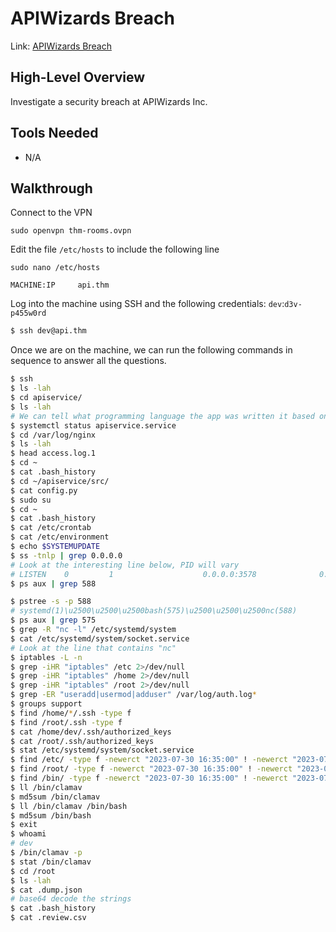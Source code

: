 # APIWizards Breach

Link: [APIWizards Breach](https://tryhackme.com/r/room/apiwizardsbreach)

## High-Level Overview

Investigate a security breach at APIWizards Inc.

## Tools Needed

* N/A

## Walkthrough

Connect to the VPN

`sudo openvpn thm-rooms.ovpn`

Edit the file `/etc/hosts` to include the following line

`sudo nano /etc/hosts`

```
MACHINE:IP     api.thm
```

Log into the machine using SSH and the following credentials: `dev`:`d3v-p455w0rd`

```bash
$ ssh dev@api.thm
```

Once we are on the machine, we can run the following commands in sequence to answer all the questions.

```bash
$ ssh
$ ls -lah
$ cd apiservice/
$ ls -lah
# We can tell what programming language the app was written it based on the file extensions.
$ systemctl status apiservice.service
$ cd /var/log/nginx
$ ls -lah
$ head access.log.1
$ cd ~
$ cat .bash_history
$ cd ~/apiservice/src/
$ cat config.py
$ sudo su
$ cd ~
$ cat .bash_history
$ cat /etc/crontab
$ cat /etc/environment
$ echo $SYSTEMUPDATE
$ ss -tnlp | grep 0.0.0.0
# Look at the interesting line below, PID will vary
# LISTEN    0         1                    0.0.0.0:3578              0.0.0.0:*        users:(("nc",pid=588,fd=3))
$ ps aux | grep 588

$ pstree -s -p 588
# systemd(1)\u2500\u2500\u2500bash(575)\u2500\u2500\u2500nc(588)
$ ps aux | grep 575
$ grep -R "nc -l" /etc/systemd/system
$ cat /etc/systemd/system/socket.service
# Look at the line that contains "nc"
$ iptables -L -n
$ grep -iHR "iptables" /etc 2>/dev/null
$ grep -iHR "iptables" /home 2>/dev/null
$ grep -iHR "iptables" /root 2>/dev/null
$ grep -ER "useradd|usermod|adduser" /var/log/auth.log*
$ groups support
$ find /home/*/.ssh -type f
$ find /root/.ssh -type f
$ cat /home/dev/.ssh/authorized_keys
$ cat /root/.ssh/authorized_keys
$ stat /etc/systemd/system/socket.service
$ find /etc/ -type f -newerct "2023-07-30 16:35:00" ! -newerct "2023-07-30 16:45:00" -ls | tail -n 3
$ find /root/ -type f -newerct "2023-07-30 16:35:00" ! -newerct "2023-07-30 16:45:00" -ls | tail -n 3
$ find /bin/ -type f -newerct "2023-07-30 16:35:00" ! -newerct "2023-07-30 16:45:00" -ls | tail -n 3
$ ll /bin/clamav
$ md5sum /bin/clamav
$ ll /bin/clamav /bin/bash
$ md5sum /bin/bash
$ exit
$ whoami
# dev
$ /bin/clamav -p
$ stat /bin/clamav
$ cd /root
$ ls -lah
$ cat .dump.json
# base64 decode the strings
$ cat .bash_history
$ cat .review.csv
```

